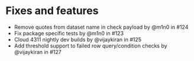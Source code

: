 # Fixes and features

* Remove quotes from dataset name in check payload by @m1n0 in #124
* Fix package specific tests by @m1n0 in #123
* Cloud 4311 nightly dev builds by @vijaykiran in #125
* Add threshold support to failed row query/condition checks by @vijaykiran in #127

